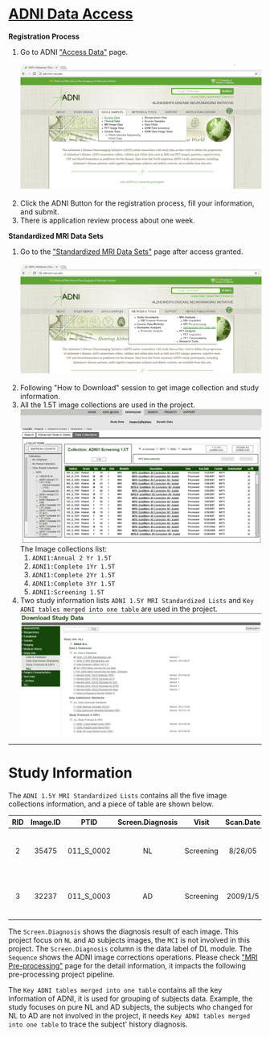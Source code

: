 # [ADNI Data Access](http://adni.loni.usc.edu/)
**Registration Process**<br>
1. Go to ADNI ["Access Data"](http://adni.loni.usc.edu/data-samples/access-data/) page.<br><br>
![Figure of Access ADNI](images/sc_adni_access1_en.png)<br><br>
1. Click the ADNI Button for the registration process, fill your information, and submit.
1. There is application review process about one week.

**Standardized MRI Data Sets**<br>
1. Go to the ["Standardized MRI Data Sets"](http://adni.loni.usc.edu/methods/mri-analysis/adni-standardized-data/) page after access granted.<br><br>
![Figure of Standardized MRI Data](images/sc_adni_download1_en.png)<br><br>
1. Following "How to Download" session to get image collection and study information.
1. All the 1.5T image collections are used in the project.
![Figure of ADNI Image Collection](images/sc_adni_download2_en.png)
The Image collections list:
   1. `ADNI1:Annual 2 Yr 1.5T`
   1. `ADNI1:Complete 1Yr 1.5T`
   1. `ADNI1:Complete 2Yr 1.5T`
   1. `ADNI1:Complete 3Yr 1.5T`
   1. `ADNI1:Screening 1.5T`
1. Two study information lists `ADNI 1.5Y MRI Standardized Lists` and `Key ADNI tables merged into one table` are used in the project.
![Figure of ADNI Study Info](images/sc_adni_download3_en.png)

----

# Study Information
The `ADNI 1.5Y MRI Standardized Lists` contains all the five image collections information, and a piece of table are shown below.

|RID|Image.ID|PTID|Screen.Diagnosis|Visit|Scan.Date|Sequence|Study.ID|Series.ID|
|:----:|:----:|:----:|:----:|:----:|:----:|:----:|:----:|:----:|
|2|35475|011_S_0002|NL|Screening|8/26/05|MPR; GradWarp; B1 Correction; N3; Scaled|1945|9107|
|3|32237|011_S_0003|AD|Screening|2009/1/5|MPR-R; GradWarp; B1 Correction; N3; Scaled|1948|9127|

The `Screen.Diagnosis` shows the diagnosis result of each image. This project focus on `NL` and `AD` subjects images, the `MCI` is not involved in this project. The `Screen.Diagnosis` column is the data label of DL module. The `Sequence` shows the ADNI image corrections operations. Please check ["MRI Pre-processing"](http://adni.loni.usc.edu/methods/mri-analysis/mri-pre-processing/) page for the detail information, it impacts the following pre-processing project pipeline.

The `Key ADNI tables merged into one table` contains all the key information of ADNI, it is used for grouping of subjects data. Example, the study focuses on pure NL and AD subjects, the subjects who changed for NL to AD are not involved in the project, it needs `Key ADNI tables merged into one table` to trace the subject' history diagnosis.
